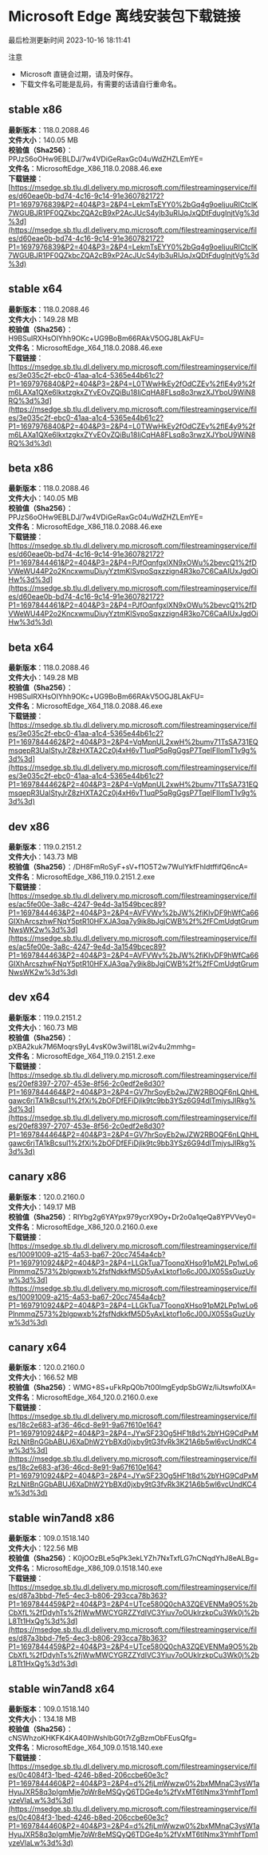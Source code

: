 # Microsoft Edge 离线安装包下载链接
最后检测更新时间
2023-10-16 18:11:41

注意
* Microsoft 直链会过期，请及时保存。
* 下载文件名可能是乱码，有需要的话请自行重命名。

## stable x86
**最新版本**：118.0.2088.46  
**文件大小**：140.05 MB  
**校验值（Sha256）**：PPJzS6oOHw9EBLDJ/7w4VDiGeRaxGc04uWdZHZLEmYE=  
**文件名**：MicrosoftEdge_X86_118.0.2088.46.exe  
**下载链接**：[https://msedge.sb.tlu.dl.delivery.mp.microsoft.com/filestreamingservice/files/d60eae0b-bd74-4c16-9c14-91e360782172?P1=1697976839&P2=404&P3=2&P4=LekmTsEYY0%2bGq4g9oeIjuuRICtclK7WGUBJR1PF0QZkbcZQA2cB9xP2AcJUcS4ylb3uRIJqJxQDtFdugInjtVg%3d%3d](https://msedge.sb.tlu.dl.delivery.mp.microsoft.com/filestreamingservice/files/d60eae0b-bd74-4c16-9c14-91e360782172?P1=1697976839&P2=404&P3=2&P4=LekmTsEYY0%2bGq4g9oeIjuuRICtclK7WGUBJR1PF0QZkbcZQA2cB9xP2AcJUcS4ylb3uRIJqJxQDtFdugInjtVg%3d%3d)  

## stable x64
**最新版本**：118.0.2088.46  
**文件大小**：149.28 MB  
**校验值（Sha256）**：H9BSuIRXHsOIYhh9OKc+UG9BoBm66RAkV5OGJ8LAkFU=  
**文件名**：MicrosoftEdge_X64_118.0.2088.46.exe  
**下载链接**：[https://msedge.sb.tlu.dl.delivery.mp.microsoft.com/filestreamingservice/files/3e035c2f-ebc0-41aa-a1c4-5365e44b61c2?P1=1697976840&P2=404&P3=2&P4=L0TWwHkEy2fOdCZEv%2flE4y9%2fm6LAXa1QXe6lkxtzgkxZYvEOvZQiBu18IjCqHA8FLsq8o3rwzXJYboU9WiN8RQ%3d%3d](https://msedge.sb.tlu.dl.delivery.mp.microsoft.com/filestreamingservice/files/3e035c2f-ebc0-41aa-a1c4-5365e44b61c2?P1=1697976840&P2=404&P3=2&P4=L0TWwHkEy2fOdCZEv%2flE4y9%2fm6LAXa1QXe6lkxtzgkxZYvEOvZQiBu18IjCqHA8FLsq8o3rwzXJYboU9WiN8RQ%3d%3d)  

## beta x86
**最新版本**：118.0.2088.46  
**文件大小**：140.05 MB  
**校验值（Sha256）**：PPJzS6oOHw9EBLDJ/7w4VDiGeRaxGc04uWdZHZLEmYE=  
**文件名**：MicrosoftEdge_X86_118.0.2088.46.exe  
**下载链接**：[https://msedge.sb.tlu.dl.delivery.mp.microsoft.com/filestreamingservice/files/d60eae0b-bd74-4c16-9c14-91e360782172?P1=1697844461&P2=404&P3=2&P4=PJfOqnfgxlXN9xOWu%2bevcQ1%2fDVWeWU44P2o2KncxwmuDiuyYztmKlSvpoSqxzzign4R3ko7C6CaAIUxJgdOiHw%3d%3d](https://msedge.sb.tlu.dl.delivery.mp.microsoft.com/filestreamingservice/files/d60eae0b-bd74-4c16-9c14-91e360782172?P1=1697844461&P2=404&P3=2&P4=PJfOqnfgxlXN9xOWu%2bevcQ1%2fDVWeWU44P2o2KncxwmuDiuyYztmKlSvpoSqxzzign4R3ko7C6CaAIUxJgdOiHw%3d%3d)  

## beta x64
**最新版本**：118.0.2088.46  
**文件大小**：149.28 MB  
**校验值（Sha256）**：H9BSuIRXHsOIYhh9OKc+UG9BoBm66RAkV5OGJ8LAkFU=  
**文件名**：MicrosoftEdge_X64_118.0.2088.46.exe  
**下载链接**：[https://msedge.sb.tlu.dl.delivery.mp.microsoft.com/filestreamingservice/files/3e035c2f-ebc0-41aa-a1c4-5365e44b61c2?P1=1697844462&P2=404&P3=2&P4=VqMpnUL2xwH%2bumv71TsSA731EQmsqepR3UaIStyJrZ8zHXTA2Cz0j4xH6vT1uqP5qRgGgsP7TqeIFIIomT1v9g%3d%3d](https://msedge.sb.tlu.dl.delivery.mp.microsoft.com/filestreamingservice/files/3e035c2f-ebc0-41aa-a1c4-5365e44b61c2?P1=1697844462&P2=404&P3=2&P4=VqMpnUL2xwH%2bumv71TsSA731EQmsqepR3UaIStyJrZ8zHXTA2Cz0j4xH6vT1uqP5qRgGgsP7TqeIFIIomT1v9g%3d%3d)  

## dev x86
**最新版本**：119.0.2151.2  
**文件大小**：143.73 MB  
**校验值（Sha256）**：/DH8FmRoSyF+sV+f1O5T2w7WuIYkfFhIdtffifQ6ncA=  
**文件名**：MicrosoftEdge_X86_119.0.2151.2.exe  
**下载链接**：[https://msedge.sb.tlu.dl.delivery.mp.microsoft.com/filestreamingservice/files/ac5fe00e-3a8c-4247-9e4d-3a1549bcec89?P1=1697844463&P2=404&P3=2&P4=AVFVWv%2bJW%2fiKIvDF9hWfCa66GIXhArcszhwFNqY5ptR10HFXJA3qa7y9ik8bJgjCWB%2f%2fFCmUdgtGrumNwsWK2w%3d%3d](https://msedge.sb.tlu.dl.delivery.mp.microsoft.com/filestreamingservice/files/ac5fe00e-3a8c-4247-9e4d-3a1549bcec89?P1=1697844463&P2=404&P3=2&P4=AVFVWv%2bJW%2fiKIvDF9hWfCa66GIXhArcszhwFNqY5ptR10HFXJA3qa7y9ik8bJgjCWB%2f%2fFCmUdgtGrumNwsWK2w%3d%3d)  

## dev x64
**最新版本**：119.0.2151.2  
**文件大小**：160.73 MB  
**校验值（Sha256）**：pXBA2kuk7M6Moqrs9yL4vsK0w3wiI18Lwi2v4u2mmhg=  
**文件名**：MicrosoftEdge_X64_119.0.2151.2.exe  
**下载链接**：[https://msedge.sb.tlu.dl.delivery.mp.microsoft.com/filestreamingservice/files/20ef8397-2707-453e-8f56-2c0edf2e8d30?P1=1697844464&P2=404&P3=2&P4=GV7hrSoyEb2wJZW2RBOQF6nLQhHLgawc6rjTA1kBcsul1%2fXi%2bOFDfEFiDjIk9tc9bb3YSz6G94dlTmjysJlRkg%3d%3d](https://msedge.sb.tlu.dl.delivery.mp.microsoft.com/filestreamingservice/files/20ef8397-2707-453e-8f56-2c0edf2e8d30?P1=1697844464&P2=404&P3=2&P4=GV7hrSoyEb2wJZW2RBOQF6nLQhHLgawc6rjTA1kBcsul1%2fXi%2bOFDfEFiDjIk9tc9bb3YSz6G94dlTmjysJlRkg%3d%3d)  

## canary x86
**最新版本**：120.0.2160.0  
**文件大小**：149.17 MB  
**校验值（Sha256）**：RlYbg2g6YAYpx979ycrX9Oy+Dr2o0a1qeQa8YPVVey0=  
**文件名**：MicrosoftEdge_X86_120.0.2160.0.exe  
**下载链接**：[https://msedge.sb.tlu.dl.delivery.mp.microsoft.com/filestreamingservice/files/10091009-a215-4a53-ba67-20cc7454a4cb?P1=1697910924&P2=404&P3=2&P4=LLGkTua7ToonqXHso91pM2LPp1wLo6PlnmmqZ573%2blgpwxb%2fsfNdkkfM5D5yAxLktof1o6cJ00JX05SsGuzUyw%3d%3d](https://msedge.sb.tlu.dl.delivery.mp.microsoft.com/filestreamingservice/files/10091009-a215-4a53-ba67-20cc7454a4cb?P1=1697910924&P2=404&P3=2&P4=LLGkTua7ToonqXHso91pM2LPp1wLo6PlnmmqZ573%2blgpwxb%2fsfNdkkfM5D5yAxLktof1o6cJ00JX05SsGuzUyw%3d%3d)  

## canary x64
**最新版本**：120.0.2160.0  
**文件大小**：166.52 MB  
**校验值（Sha256）**：WMG+8S+uFkRpQ0b7t00lmgEydpSbGWz/liJtswfolXA=  
**文件名**：MicrosoftEdge_X64_120.0.2160.0.exe  
**下载链接**：[https://msedge.sb.tlu.dl.delivery.mp.microsoft.com/filestreamingservice/files/18c2e683-af36-46cd-8e91-9a67f610e164?P1=1697910924&P2=404&P3=2&P4=JYwSF23Og5HF1t8d%2bYHG9CdPxMRzLNitBnGGbABUJ6XaDhW2YbBXd0jxby9tG3fvRk3K21A6b5wl6vcUndKC4w%3d%3d](https://msedge.sb.tlu.dl.delivery.mp.microsoft.com/filestreamingservice/files/18c2e683-af36-46cd-8e91-9a67f610e164?P1=1697910924&P2=404&P3=2&P4=JYwSF23Og5HF1t8d%2bYHG9CdPxMRzLNitBnGGbABUJ6XaDhW2YbBXd0jxby9tG3fvRk3K21A6b5wl6vcUndKC4w%3d%3d)  

## stable win7and8 x86
**最新版本**：109.0.1518.140  
**文件大小**：122.56 MB  
**校验值（Sha256）**：K0jOOzBLe5qPk3ekLYZh7NxTxfLG7nCNqdYhJ8eALBg=  
**文件名**：MicrosoftEdge_X86_109.0.1518.140.exe  
**下载链接**：[https://msedge.sb.tlu.dl.delivery.mp.microsoft.com/filestreamingservice/files/d87a3bbd-7fe5-4ec3-b806-293cca78b363?P1=1697844459&P2=404&P3=2&P4=UTce580Q0chA3ZQEVENMa9O5%2bCbXfL%2fDdyhTs%2fjWwMWCYGRZZYdIVC3Yiuv7oOUklrzkpCu3Wk0j%2bL8Tt1HxQg%3d%3d](https://msedge.sb.tlu.dl.delivery.mp.microsoft.com/filestreamingservice/files/d87a3bbd-7fe5-4ec3-b806-293cca78b363?P1=1697844459&P2=404&P3=2&P4=UTce580Q0chA3ZQEVENMa9O5%2bCbXfL%2fDdyhTs%2fjWwMWCYGRZZYdIVC3Yiuv7oOUklrzkpCu3Wk0j%2bL8Tt1HxQg%3d%3d)  

## stable win7and8 x64
**最新版本**：109.0.1518.140  
**文件大小**：134.18 MB  
**校验值（Sha256）**：cNSWhzoKHKFK4KA40lhWshIbG0t7rZgBzmObFEusQfg=  
**文件名**：MicrosoftEdge_X64_109.0.1518.140.exe  
**下载链接**：[https://msedge.sb.tlu.dl.delivery.mp.microsoft.com/filestreamingservice/files/0c4084f3-1bed-4246-b8ed-206ccbe60e3c?P1=1697844460&P2=404&P3=2&P4=d%2fjLmWwzw0%2bxMMnaC3ysW1aHyuJXR58q3pIgmMje7pWr8eMSQyQ6TDGe4p%2fVxMT6tlNmx3YmhfTpm1yzeVlaLw%3d%3d](https://msedge.sb.tlu.dl.delivery.mp.microsoft.com/filestreamingservice/files/0c4084f3-1bed-4246-b8ed-206ccbe60e3c?P1=1697844460&P2=404&P3=2&P4=d%2fjLmWwzw0%2bxMMnaC3ysW1aHyuJXR58q3pIgmMje7pWr8eMSQyQ6TDGe4p%2fVxMT6tlNmx3YmhfTpm1yzeVlaLw%3d%3d)  

